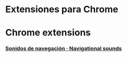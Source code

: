 # Extensiones para Chrome

# Chrome extensions

### [Sonidos de navegación · Navigational sounds](https://github.com/javieralonsol/chromeExtensions/tree/master/navigationalsounds)